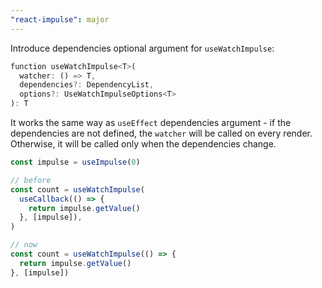 ```yaml
---
"react-impulse": major
---
```


Introduce dependencies optional argument for `useWatchImpulse`:

```dart
function useWatchImpulse<T>(
  watcher: () => T,
  dependencies?: DependencyList,
  options?: UseWatchImpulseOptions<T>
): T
```

It works the same way as `useEffect` dependencies argument - if the dependencies are not defined, the `watcher` will be called on every render. Otherwise, it will be called only when the dependencies change.

```ts
const impulse = useImpulse(0)

// before
const count = useWatchImpulse(
  useCallback(() => {
    return impulse.getValue()
  }, [impulse]),
)

// now
const count = useWatchImpulse(() => {
  return impulse.getValue()
}, [impulse])
```
